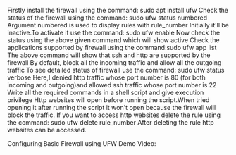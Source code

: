 Firstly install the firewall using the command: sudo apt install ufw
Check the status of the firewall using the command: sudo ufw status numbered
Argument numbered is used to display rules with rule_number
Initially it'll be inactive.To activate it use the command: sudo ufw enable
Now check the status using the above given command which will show active
Check the applications supported by firewall using the command:sudo ufw app list
The above command will show that ssh and http are supported by the firewall 
By default, block all the incoming traffic and allow all the outgoing traffic
To  see detailed status of firewall use the command: sudo ufw status verbose
Here,I denied http traffic whose port number is 80 (for both incoming and outgoing)and allowed ssh traffic whose port number is 22
Write all the required commands in a shell script and give execution privilege
Http websites will open before running the script.When tried opening it after running the script it won't open because the firewall will block the traffic.
If you want to access http websites delete the rule using the command: sudo ufw delete rule_number
After deleting the rule http websites can be accessed.

Configuring Basic Firewall using UFW Demo Video:
